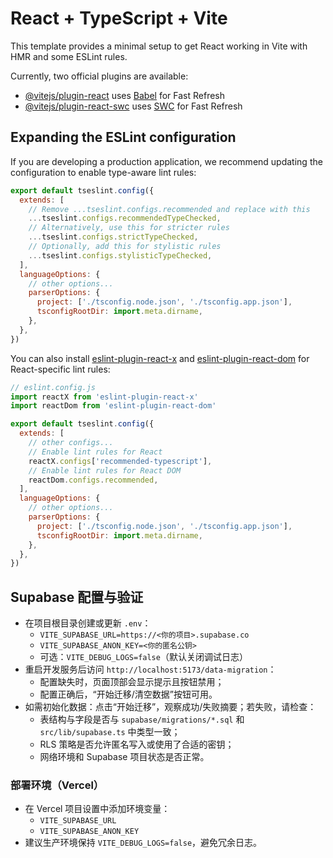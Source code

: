 # React + TypeScript + Vite

This template provides a minimal setup to get React working in Vite with HMR and some ESLint rules.

Currently, two official plugins are available:

- [@vitejs/plugin-react](https://github.com/vitejs/vite-plugin-react/blob/main/packages/plugin-react) uses [Babel](https://babeljs.io/) for Fast Refresh
- [@vitejs/plugin-react-swc](https://github.com/vitejs/vite-plugin-react/blob/main/packages/plugin-react-swc) uses [SWC](https://swc.rs/) for Fast Refresh

## Expanding the ESLint configuration

If you are developing a production application, we recommend updating the configuration to enable type-aware lint rules:

```js
export default tseslint.config({
  extends: [
    // Remove ...tseslint.configs.recommended and replace with this
    ...tseslint.configs.recommendedTypeChecked,
    // Alternatively, use this for stricter rules
    ...tseslint.configs.strictTypeChecked,
    // Optionally, add this for stylistic rules
    ...tseslint.configs.stylisticTypeChecked,
  ],
  languageOptions: {
    // other options...
    parserOptions: {
      project: ['./tsconfig.node.json', './tsconfig.app.json'],
      tsconfigRootDir: import.meta.dirname,
    },
  },
})
```

You can also install [eslint-plugin-react-x](https://github.com/Rel1cx/eslint-react/tree/main/packages/plugins/eslint-plugin-react-x) and [eslint-plugin-react-dom](https://github.com/Rel1cx/eslint-react/tree/main/packages/plugins/eslint-plugin-react-dom) for React-specific lint rules:

```js
// eslint.config.js
import reactX from 'eslint-plugin-react-x'
import reactDom from 'eslint-plugin-react-dom'

export default tseslint.config({
  extends: [
    // other configs...
    // Enable lint rules for React
    reactX.configs['recommended-typescript'],
    // Enable lint rules for React DOM
    reactDom.configs.recommended,
  ],
  languageOptions: {
    // other options...
    parserOptions: {
      project: ['./tsconfig.node.json', './tsconfig.app.json'],
      tsconfigRootDir: import.meta.dirname,
    },
  },
})
```

## Supabase 配置与验证

- 在项目根目录创建或更新 `.env`：
  - `VITE_SUPABASE_URL=https://<你的项目>.supabase.co`
  - `VITE_SUPABASE_ANON_KEY=<你的匿名公钥>`
  - 可选：`VITE_DEBUG_LOGS=false`（默认关闭调试日志）
- 重启开发服务后访问 `http://localhost:5173/data-migration`：
  - 配置缺失时，页面顶部会显示提示且按钮禁用；
  - 配置正确后，“开始迁移/清空数据”按钮可用。
- 如需初始化数据：点击“开始迁移”，观察成功/失败摘要；若失败，请检查：
  - 表结构与字段是否与 `supabase/migrations/*.sql` 和 `src/lib/supabase.ts` 中类型一致；
  - RLS 策略是否允许匿名写入或使用了合适的密钥；
  - 网络环境和 Supabase 项目状态是否正常。

### 部署环境（Vercel）
- 在 Vercel 项目设置中添加环境变量：
  - `VITE_SUPABASE_URL`
  - `VITE_SUPABASE_ANON_KEY`
- 建议生产环境保持 `VITE_DEBUG_LOGS=false`，避免冗余日志。
